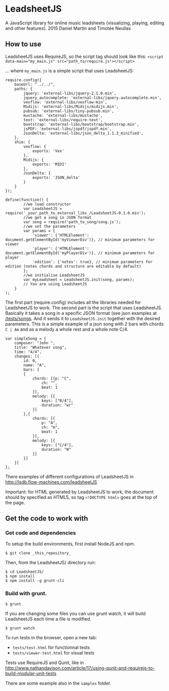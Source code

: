 # LeadsheetJS

A JavaScript library for online music leadsheets (visualizing, playing, editing and other features). 2015 Daniel Martín and Timotée Neullas

## How to use 

LeadsheetJS uses RequireJS, so the script tag should look like this: 
	`<script data-main="my_main.js" src="path_to/require.js"></script>`

... where `my_main.js` is a simple script that uses LeadsheetJS:
	
	require.config({
		baseUrl: "../../",
		paths: {
			jquery: 'external-libs/jquery-2.1.0.min',
			jquery_autocomplete: 'external-libs/jquery.autocomplete.min',
			vexflow: 'external-libs/vexflow-min',
			Midijs: 'external-libs/Midijs/midijs.min',
			pubsub: 'external-libs/tiny-pubsub.min',
			mustache: 'external-libs/mustache',
			text: 'external-libs/require-text',
			bootstrap: 'external-libs/bootstrap/bootstrap.min',
			jsPDF: 'external-libs/jspdf/jspdf.min',
			JsonDelta: 'external-libs/json_delta_1.1.3_minified',
		},
		shim: {
			vexflow: {
				exports: 'Vex'
			},
			Midijs: {
				exports: 'MIDI'
			},
			JsonDelta: {
				exports: 'JSON_delta'
			}
		}
	});

	define(function() {
			//we load constructor
			var LeadsheetJS = require('_your_path_to_external_libs_/LeadsheetJS-0.1.0.min');
			//we get a song in JSON format
			var song = require('path_to_song/song.js');
			//we set the parameters
			var params = {
				'viewer': {'HTMLElement': document.getElementById('myViewerDiv')}, // minimum parameters for viewer
				'player': {'HTMLElement': document.getElementById('myPlayerDiv')}, // minimum parameters for player
				'edition': {'notes': true}, // minimum parameters for edition (notes chords and structure are editable by default)
			};
			//we initialise LeadsheetJS
			var myLeadsheet = LeadsheetJS.init(song, params);
			// You are using LeadsheetJS
		}
	);

The first part (require.config) includes all the libraries needed for LeadsheetJS to work. The second part is the script that uses LeadsheetJS. Basically it takes a song in a specific JSON format (see json examples at [/tests/songs](/tests/songs).  And it sends it to `LeadsheetJS.init` together with the desired parameters. This is a simple example of a json song with 2 bars with chords `C | Am` and as a melody a whole rest and a whole note C/4.

	var simpleSong = {
		composer: "John ",
		title: "Whatever song",
		time: "4/4",
		changes: [{
			id: 0,
			name: "A",
			bars: [
			{
				chords: [{p: "C",
					ch: "",
					beat: 1
				}],
				melody: [{
					keys: ["B/4"],
					duration: "wr"
				}]
			},{
				chords: [{
					p: "A",
					ch: "m",
					beat: 1
				}],
				melody: [{
					keys: ["C/4"],
					duration: "W"
				}]
			}]
		}]
	};

There examples of different configurations of LeadsheetJS in http://lsdb.flow-machines.com/leadsheetJS


Important: for HTML generated by LeadsheetJS to work, the document should by specified as HTML5, so tag `<!DOCTYPE html>` goes at the top of the page.

## Get the code to work with

### Get code and dependencies

To setup the build environments, first install NodeJS and npm.

	$ git clone _this_repository_

Then, from the LeadsheetJS/ directory run:

	$ cd LeadsheetJS/
	$ npm install
	$ npm install -g grunt-cli

### Build with grunt.

	$ grunt

If you are changing some files you can use grunt watch, it will build LeadsheetJS each time a file is modified.

	$ grunt watch

To run tests in the browser, open a new tab:
 - `tests/test.html` for functionnal tests
 - `tests/viewer-test.html` for visual tests

Tests use RequireJS and Qunit, like in http://www.nathandavison.com/article/17/using-qunit-and-requirejs-to-build-modular-unit-tests

There are some example also in the `samples` folder.
